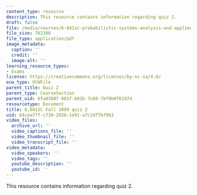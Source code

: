```yaml
---
content_type: resource
description: This resource contains information regarding quiz 2.
draft: false
file: /media/courses/6-041sc-probabilistic-systems-analysis-and-applied-probability-fall-2013/84cea77fc73829361e91a7c2df7bf9b3_MIT6_041SCF13_quiz02_f09.pdf
file_size: 762308
file_type: application/pdf
image_metadata:
  caption: ''
  credit: ''
  image-alt: ''
learning_resource_types:
- Exams
license: https://creativecommons.org/licenses/by-nc-sa/4.0/
ocw_type: OCWFile
parent_title: Quiz 2
parent_type: CourseSection
parent_uid: 6fa0388f-081f-b91b-7c60-7bf0b0f6197d
resourcetype: Document
title: 6.041SC Fall 2009 quiz 2
uid: 84cea77f-c738-2936-1e91-a7c2df7bf9b3
video_files:
  archive_url: ''
  video_captions_file: ''
  video_thumbnail_file: ''
  video_transcript_file: ''
video_metadata:
  video_speakers: ''
  video_tags: ''
  youtube_description: ''
  youtube_id: ''
---
```

This resource contains information regarding quiz 2.